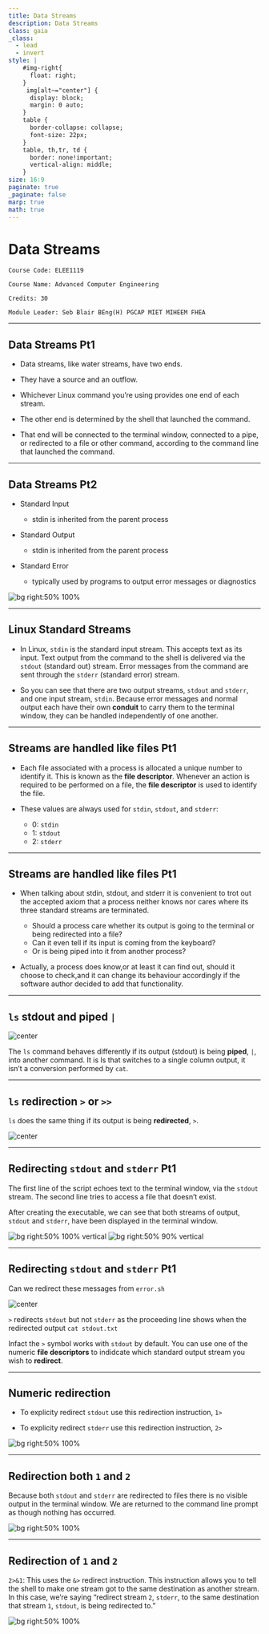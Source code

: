 ```yaml
---
title: Data Streams
description: Data Streams
class: gaia
_class:
  - lead
  - invert
style: |
    #img-right{
      float: right;
    }
     img[alt~="center"] {
      display: block;
      margin: 0 auto;
    }
    table {
      border-collapse: collapse;
      font-size: 22px;
    }
    table, th,tr, td {
      border: none!important;
      vertical-align: middle;
    }
size: 16:9
paginate: true
_paginate: false
marp: true
math: true
---
```


# Data Streams

    Course Code: ELEE1119

    Course Name: Advanced Computer Engineering

    Credits: 30

    Module Leader: Seb Blair BEng(H) PGCAP MIET MIHEEM FHEA

---

## Data Streams Pt1

- Data streams, like water streams, have two ends.

- They have a source and an outflow.

- Whichever Linux command you’re using provides one end of each stream.

- The other end is determined by the shell that launched the command.

- That end will be connected to the terminal window, connected to a pipe, or redirected to a file or other command, according to the command line that launched the command.

---

## Data Streams Pt2

- Standard Input
  - stdin is inherited from the parent process

- Standard Output
  - stdin is inherited from the parent process

- Standard Error
  - typically used by programs to output error messages or diagnostics

![bg right:50% 100%](../../figures/datastreams.png)

<!--
stdin and stdout: unless redirected

stderr stream is independent to stdout and therefore can be redirected separately..
-->
---

## Linux Standard Streams

- In Linux, `stdin` is the standard input stream. This accepts text as its input. Text output from the command to the shell is delivered via the `stdout` (standard out) stream. Error messages from the command are sent through the `stderr` (standard error) stream.

- So you can see that there are two output streams, `stdout` and `stderr`, and one input stream, `stdin`. Because error messages and normal output each have their own **conduit** to carry them to the terminal window, they can be handled independently of one another.

---
## Streams ​are handled like files Pt1

- Each file associated with a process is allocated a unique number to identify it. This is known as the **file descriptor**. Whenever an action is required to be performed on a file, the **file descriptor** is used to identify the file.

- These values are always used for `stdin`, `stdout`, and `stderr`:
  - 0: `stdin​`
  - 1: `stdout`
  - 2: `stderr​`

<!-- ​Streams in Linux, like almost everything else, are treated as though they were files. You can **read** text from a file, and you can write text into a file. Both of these actions involve a **stream** of data. -->

---
## Streams ​are handled like files Pt1

- When talking about stdin, stdout, and stderr it is convenient to trot out the accepted axiom that a process neither knows nor cares where its three standard streams are terminated.
  - Should a process care whether its output is going to the terminal or being redirected into a file?
  - Can it even tell if its input is coming from the keyboard?
  - Or is being piped into it from another process?

- Actually, a process does know,or at least it can find out, should it choose to check,and it can change its behaviour accordingly if the software author decided to add that functionality.

---

## `ls` stdout and piped `|`

![center](../../figures/ls.png)

​The `ls` command behaves differently if its output (stdout) is being **piped**, `|`, into another command. It is ls that switches to a single column output, it isn’t a conversion performed by `cat`.

---

## `ls` redirection `>` or `>>`

`ls` does the same thing if its output is being **redirected**, `>`.

![center](../../figures/lsRedirection.png)

---

## Redirecting `stdout` and `stderr` Pt1

The first line of the script echoes text to the terminal window, via the `stdout` stream. The second line tries to access a file that doesn’t exist.

After creating the executable, we can see that both streams of output, `stdout` and `stderr`, have been displayed in the terminal window.

![bg right:50% 100% vertical](../../figures/errorsh.png)
![bg right:50% 90% vertical](../../figures/errorshoutput.png)

---


## Redirecting `stdout` and `stderr` Pt1

Can we redirect these messages from `error.sh`

![center](../../figures/errorshredirectionstdout.png)

`>` redirects `stdout` but not `stderr` as the proceeding line shows when the redirected output `cat stdout.txt`

Infact the `>` symbol works with `stdout` by default. You can use one of the numeric **file descriptors** to indidcate which standard output stream you wish to **redirect**.

---

## Numeric redirection

- To explicity redirect `stdout` use this redirection instruction, `1>`

- To explicity redirect `stderr` use this redirection instruction, `2>`

![bg right:50% 100%](../../figures/numericredirect.png)

---

## Redirection both `1` and `2`

Because both `stdout` and `stderr` are redirected to files there is no visible output in the terminal window. We are returned to the command line prompt as though nothing has occurred.

![bg right:50% 100%](../../figures/errorshredirectionsbothseperatefiles.png)

---

## Redirection of `1` and `2`

`2>&1`: This uses the `&>` redirect instruction. This instruction allows you to tell the shell to make one stream got to the same destination as another stream. In this case, we’re saying “redirect stream `2`, `stderr`, to the same destination that stream `1`, `stdout`, is being redirected to.”

![bg right:50% 100%](../../figures/errorshredirectionsbothsamefile.png)
